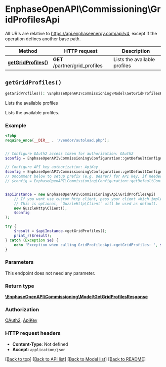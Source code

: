 # EnphaseOpenAPI\Commissioning\GridProfilesApi

All URIs are relative to https://api.enphaseenergy.com/api/v4, except if the operation defines another base path.

| Method | HTTP request | Description |
| ------------- | ------------- | ------------- |
| [**getGridProfiles()**](GridProfilesApi.md#getGridProfiles) | **GET** /partner/grid_profiles | Lists the available profiles |


## `getGridProfiles()`

```php
getGridProfiles(): \EnphaseOpenAPI\Commissioning\Model\GetGridProfilesResponse
```

Lists the available profiles

Lists the available profiles.

### Example

```php
<?php
require_once(__DIR__ . '/vendor/autoload.php');


// Configure OAuth2 access token for authorization: OAuth2
$config = EnphaseOpenAPI\Commissioning\Configuration::getDefaultConfiguration()->setAccessToken('YOUR_ACCESS_TOKEN');

// Configure API key authorization: ApiKey
$config = EnphaseOpenAPI\Commissioning\Configuration::getDefaultConfiguration()->setApiKey('key', 'YOUR_API_KEY');
// Uncomment below to setup prefix (e.g. Bearer) for API key, if needed
// $config = EnphaseOpenAPI\Commissioning\Configuration::getDefaultConfiguration()->setApiKeyPrefix('key', 'Bearer');


$apiInstance = new EnphaseOpenAPI\Commissioning\Api\GridProfilesApi(
    // If you want use custom http client, pass your client which implements `GuzzleHttp\ClientInterface`.
    // This is optional, `GuzzleHttp\Client` will be used as default.
    new GuzzleHttp\Client(),
    $config
);

try {
    $result = $apiInstance->getGridProfiles();
    print_r($result);
} catch (Exception $e) {
    echo 'Exception when calling GridProfilesApi->getGridProfiles: ', $e->getMessage(), PHP_EOL;
}
```

### Parameters

This endpoint does not need any parameter.

### Return type

[**\EnphaseOpenAPI\Commissioning\Model\GetGridProfilesResponse**](../Model/GetGridProfilesResponse.md)

### Authorization

[OAuth2](../../README.md#OAuth2), [ApiKey](../../README.md#ApiKey)

### HTTP request headers

- **Content-Type**: Not defined
- **Accept**: `application/json`

[[Back to top]](#) [[Back to API list]](../../README.md#endpoints)
[[Back to Model list]](../../README.md#models)
[[Back to README]](../../README.md)
